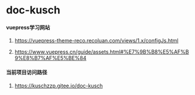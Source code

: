 # doc-kusch

#### vuepress学习网站

1. https://vuepress-theme-reco.recoluan.com/views/1.x/configJs.html

2. https://www.vuepress.cn/guide/assets.html#%E7%9B%B8%E5%AF%B9%E8%B7%AF%E5%BE%84

#### 当前项目访问路径

1. https://kuschzzp.gitee.io/doc-kusch
